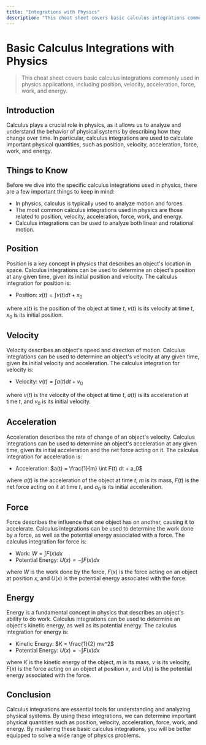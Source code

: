 ```yaml
---
title: "Integrations with Physics"
description: "This cheat sheet covers basic calculus integrations commonly used in physics applications, including position, velocity, acceleration, force, work, and energy."
---
```


# Basic Calculus Integrations with Physics

> This cheat sheet covers basic calculus integrations commonly used in physics applications, including position, velocity, acceleration, force, work, and energy.

## Introduction

Calculus plays a crucial role in physics, as it allows us to analyze and understand the behavior of physical systems by describing how they change over time. In particular, calculus integrations are used to calculate important physical quantities, such as position, velocity, acceleration, force, work, and energy.

## Things to Know

Before we dive into the specific calculus integrations used in physics, there are a few important things to keep in mind:

- In physics, calculus is typically used to analyze motion and forces.
- The most common calculus integrations used in physics are those related to position, velocity, acceleration, force, work, and energy.
- Calculus integrations can be used to analyze both linear and rotational motion.

## Position

Position is a key concept in physics that describes an object's location in space. Calculus integrations can be used to determine an object's position at any given time, given its initial position and velocity. The calculus integration for position is:

- Position: $x(t) = \int v(t) dt + x_0$

where $x(t)$ is the position of the object at time $t$, $v(t)$ is its velocity at time $t$, $x_0$ is its initial position.

## Velocity

Velocity describes an object's speed and direction of motion. Calculus integrations can be used to determine an object's velocity at any given time, given its initial velocity and acceleration. The calculus integration for velocity is:

- Velocity: $v(t) = \int a(t) dt + v_0$

where $v(t)$ is the velocity of the object at time $t$, $a(t)$ is its acceleration at time $t$, and $v_0$ is its initial velocity.

## Acceleration

Acceleration describes the rate of change of an object's velocity. Calculus integrations can be used to determine an object's acceleration at any given time, given its initial acceleration and the net force acting on it. The calculus integration for acceleration is:

- Acceleration: $a(t) = \frac{1}{m} \int F(t) dt + a_0$

where $a(t)$ is the acceleration of the object at time $t$, $m$ is its mass, $F(t)$ is the net force acting on it at time $t$, and $a_0$ is its initial acceleration.

## Force

Force describes the influence that one object has on another, causing it to accelerate. Calculus integrations can be used to determine the work done by a force, as well as the potential energy associated with a force. The calculus integration for force is:

- Work: $W = \int F(x) dx$
- Potential Energy: $U(x) = -\int F(x) dx$

where $W$ is the work done by the force, $F(x)$ is the force acting on an object at position $x$, and $U(x)$ is the potential energy associated with the force.

## Energy

Energy is a fundamental concept in physics that describes an object's ability to do work. Calculus integrations can be used to determine an object's kinetic energy, as well as its potential energy. The calculus integration for energy is:

- Kinetic Energy: $K = \frac{1}{2} mv^2$
- Potential Energy: $U(x) = -\int F(x) dx$

where $K$ is the kinetic energy of the object, $m$ is its mass, $v$ is its velocity, $F(x)$ is the force acting on an object at position $x$, and $U(x)$ is the potential energy associated with the force.

## Conclusion

Calculus integrations are essential tools for understanding and analyzing physical systems. By using these integrations, we can determine important physical quantities such as position, velocity, acceleration, force, work, and energy. By mastering these basic calculus integrations, you will be better equipped to solve a wide range of physics problems.
